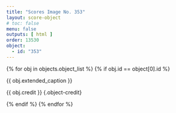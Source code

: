 ```yaml
---
title: "Scores Image No. 353"
layout: score-object
# toc: false
menu: false
outputs: [ html ]
order: 13530
object:
  - id: "353"
---
```


{% for obj in objects.object_list %}
{% if obj.id == object[0].id %}

{{ obj.extended_caption }}

{{ obj.credit }} {.object-credit}

{% endif %}
{% endfor %}

